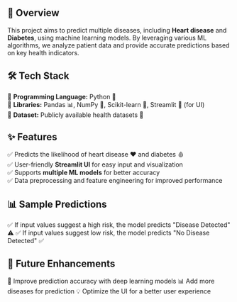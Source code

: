 ## 📌 Overview  
This project aims to predict multiple diseases, including **Heart disease** and **Diabetes**, using machine learning models. By leveraging various ML algorithms, we analyze patient data and provide accurate predictions based on key health indicators.

## 🛠 Tech Stack  
🔹 **Programming Language:** Python 🐍  
🔹 **Libraries:** Pandas 📊, NumPy 🔢, Scikit-learn 🤖, Streamlit 🎨 (for UI)  
🔹 **Dataset:** Publicly available health datasets 📂  

## ✨ Features  
✅ Predicts the likelihood of heart disease ❤️ and diabetes 🩸  
✅ User-friendly **Streamlit UI** for easy input and visualization  
✅ Supports **multiple ML models** for better accuracy  
✅ Data preprocessing and feature engineering for improved performance  

## 📊 Sample Predictions
✅ If input values suggest a high risk, the model predicts "Disease Detected" ⚠️
✅ If input values suggest low risk, the model predicts "No Disease Detected" ✅

## 📌 Future Enhancements
🚀 Improve prediction accuracy with deep learning models
📊 Add more diseases for prediction
💡 Optimize the UI for a better user experience
